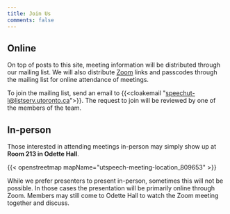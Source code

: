 ```yaml
---
title: Join Us
comments: false
---
```


## Online

On top of posts to this site, meeting information will be distributed through
our mailing list. We will also distribute [Zoom](https://zoom.us/) links and
passcodes through the mailing list for online attendance of meetings.

To join the mailing list, send an email to {{<cloakemail
"speechut-l@listserv.utoronto.ca">}}. The request to join will be reviewed by
one of the members of the team.

## In-person

Those interested in attending meetings in-person may simply show up at **Room
213 in Odette Hall**.

{{< openstreetmap mapName="utspeech-meeting-location_809653" >}}

While we prefer presenters to present in-person, sometimes this will not be
possible. In those cases the presentation will be primarily online through
Zoom. Members may still come to Odette Hall to watch the Zoom meeting together
and discuss.
